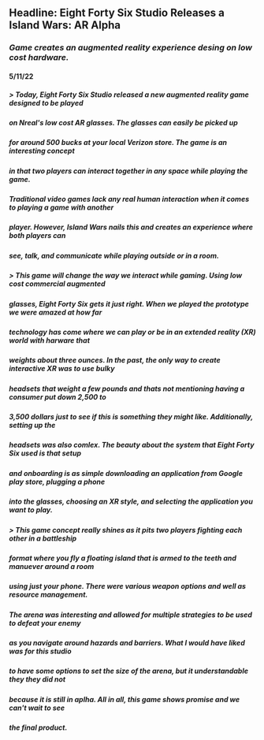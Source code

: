 ## Headline: Eight Forty Six Studio Releases a Island Wars: AR Alpha
### *Game creates an augmented reality experience desing on low cost hardware.*
#### 5/11/22


##### > *Today, Eight Forty Six Studio released a new augmented reality game designed to be played*
##### *on Nreal's low cost AR glasses. The glasses can easily be picked up*
##### *for around 500 bucks at your local Verizon store. The game is an interesting concept* 
##### *in that two players can interact together in any space while playing the game.*
##### *Traditional video games lack any real human interaction when it comes to playing a game with another*
##### *player. However, Island Wars nails this and creates an experience where both players can*
##### *see, talk, and communicate while playing outside or in a room.*

##### > *This game will change the way we interact while gaming. Using low cost commercial augmented*
##### *glasses, Eight Forty Six gets it just right. When we played the prototype we were amazed at how far* 
##### *technology has come where we can play or be in an extended reality (XR) world with harware that*
##### *weights about three ounces. In the past, the only way to create interactive XR was to use bulky*
##### *headsets that weight a few pounds and thats not mentioning having a consumer put down 2,500 to*
##### *3,500 dollars just to see if this is something they might like. Additionally, setting up the* 
##### *headsets was also comlex. The beauty about the system that Eight Forty Six used is that setup* 
##### *and onboarding is as simple downloading an application from Google play store, plugging a phone*  
##### *into the glasses, choosing an XR style, and selecting the application you want to play.*

##### > *This game concept really shines as it pits two players fighting each other in a battleship*
##### *format where you fly a floating island that is armed to the teeth and manuever around a room*
##### *using just your phone. There were various weapon options and well as resource management.*
##### *The arena was interesting and allowed for multiple strategies to be used to defeat your enemy*
##### *as you navigate around hazards and barriers. What I would have liked was for this studio*
##### *to have some options to set the size of the arena, but it understandable they they did not*
##### *because it is still in aplha. All in all, this game shows promise and we can't wait to see*
##### *the final product.*

